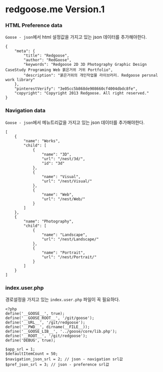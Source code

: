 redgoose.me Version.1
=====

### HTML Preference data
`Goose - json`에서 html 설정값을 가지고 있는 json 데이터를 추가해야한다.
```
{
	"meta": {
		"title": "Redgoose",
		"author": "RedGoose",
		"keywords": "Redgoose 2D 3D Photography Graphic Design CaseStudy Programing Web 붉은거위 거위 Portfolio",
		"description": "붉은거위의 개인작업물 라이브러리. Redgoose persnal work library"
	},
	"pinterestVerify": "3e05cc5b868de908660cf4004dbdc8fe",
	"copyright": "Copyright 2013 Redgoose. All right reserved."
}
```


### Navigation data
`Goose - json`에서 메뉴트리값을 가지고 있는 json 데이터를 추가해야한다.
```
[
	{
		"name": "Works",
		"child": [
			{
				"name": "3D",
				"url": "/nest/3d/",
				"id": "3d"
			},
			{
				"name": "Visual",
				"url": "/nest/Visual/"
			},
			{
				"name": "Web",
				"url": "/nest/Web/"
			}
		]
	},
	{
		"name": "Photography",
		"child": [
			{
				"name": "Landscape",
				"url": "/nest/Landscape/"
			},
			{
				"name": "Portrait",
				"url": "/nest/Portrait/"
			}
		]
	}
]
```


### index.user.php
경로설정을 가지고 있는 `index.user.php` 파일이 꼭 필요하다.

```
<?php
define('__GOOSE__', true);
define('__GOOSE_ROOT__', '/git/goose');
define('__URL__', '/git/redgoose');
define('__PWD__', dirname(__FILE__));
define('__GOOSE_LIB__', '../goose/core/lib.php');
define('__ROOT__', '/git/redgoose');
define('DEBUG', true);

$app_srl = 1;
$defaultItemCount = 50;
$navigation_json_srl = 2; // json - navigation srl값
$pref_json_srl = 3; // json - preference srl값
```
